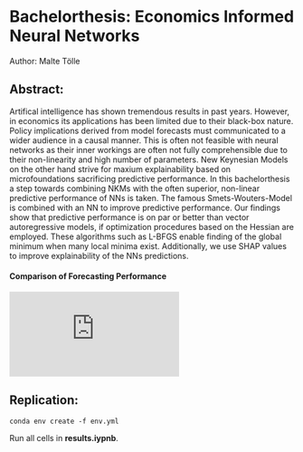 # Bachelorthesis: Economics Informed Neural Networks

Author: Malte Tölle

## Abstract:

Artifical intelligence has shown tremendous results in past years. However, in economics its applications has been limited due to their black-box nature. Policy implications derived from model forecasts must communicated to a wider audience in a causal manner. This is often not feasible with neural networks as their inner workings are often not fully comprehensible due to their non-linearity and high number of parameters. New Keynesian Models on the other hand strive for maxium explainability based on microfoundations sacrificing predictive performance.
In this bachelorthesis a step towards combining NKMs with the often superior, non-linear predictive performance of NNs is taken. The famous Smets-Wouters-Model is combined with an NN to improve predictive performance. Our findings show that predictive performance is on par or better than vector autoregressive models, if optimization procedures based on the Hessian are employed. These algorithms such as L-BFGS enable finding of the global minimum when many local minima exist. Additionally, we use SHAP values to improve explainability of the NNs predictions.

#### Comparison of Forecasting Performance

![Comparison of Forecasting Performance](https://https://github.com/maltetoelle/economics-informed-neural-networks/blob/main/comparison_forecasting_preformance.pdf?raw=true)

## Replication:

```
conda env create -f env.yml
```
Run all cells in __results.iypnb__.


